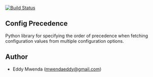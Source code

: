 [![Build Status](https://travis-ci.org/EddyMM/config_precedence.svg?branch=master)](https://travis-ci.org/EddyMM/config_precedence)

## Config Precedence

Python library for specifying the order of precedence when fetching configuration values from multiple configuration options.

## Author

- Eddy Mwenda (mwendaeddy@gmail.com)

